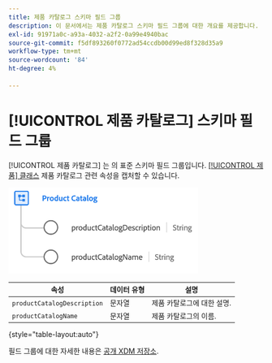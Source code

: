```yaml
---
title: 제품 카탈로그 스키마 필드 그룹
description: 이 문서에서는 제품 카탈로그 스키마 필드 그룹에 대한 개요를 제공합니다.
exl-id: 91971a0c-a93a-4032-a2f2-0a99e4940bac
source-git-commit: f5df893260f0772ad54ccdb00d99ed8f328d35a9
workflow-type: tm+mt
source-wordcount: '84'
ht-degree: 4%

---
```


# [!UICONTROL 제품 카탈로그] 스키마 필드 그룹

[!UICONTROL 제품 카탈로그] 는 의 표준 스키마 필드 그룹입니다. [[!UICONTROL 제품] 클래스](../../classes/product.md) 제품 카탈로그 관련 속성을 캡처할 수 있습니다.

![](../../images/field-groups/product/product-catalog.png)

| 속성 | 데이터 유형 | 설명 |
| --- | --- | --- |
| `productCatalogDescription` | 문자열 | 제품 카탈로그에 대한 설명. |
| `productCatalogName` | 문자열 | 제품 카탈로그의 이름. |

{style="table-layout:auto"}

필드 그룹에 대한 자세한 내용은 [공개 XDM 저장소](https://github.com/adobe/xdm/blob/master/docs/reference/fieldgroups/product/product-catalog.schema.json).
